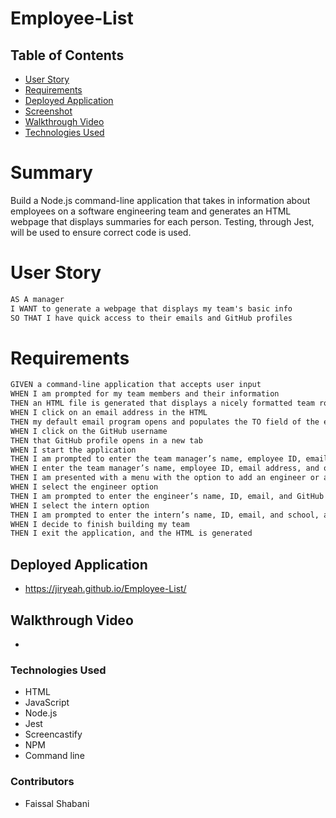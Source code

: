 # Employee-List

## Table of Contents

- [User Story](#user-story)
- [Requirements](#requirements)
- [Deployed Application](#deployed-application)
- [Screenshot](#screenshot)
- [Walkthrough Video](#walkthrough-video)
- [Technologies Used](#technologies-used)

# Summary

Build a Node.js command-line application that takes in information about employees on a software engineering team and generates an HTML webpage that displays summaries for each person. Testing, through Jest, will be used to ensure correct code is used.

# User Story

```md
AS A manager
I WANT to generate a webpage that displays my team's basic info
SO THAT I have quick access to their emails and GitHub profiles
```

# Requirements

```md
GIVEN a command-line application that accepts user input
WHEN I am prompted for my team members and their information
THEN an HTML file is generated that displays a nicely formatted team roster based on user input
WHEN I click on an email address in the HTML
THEN my default email program opens and populates the TO field of the email with the address
WHEN I click on the GitHub username
THEN that GitHub profile opens in a new tab
WHEN I start the application
THEN I am prompted to enter the team manager’s name, employee ID, email address, and office number
WHEN I enter the team manager’s name, employee ID, email address, and office number
THEN I am presented with a menu with the option to add an engineer or an intern or to finish building my team
WHEN I select the engineer option
THEN I am prompted to enter the engineer’s name, ID, email, and GitHub username, and I am taken back to the menu
WHEN I select the intern option
THEN I am prompted to enter the intern’s name, ID, email, and school, and I am taken back to the menu
WHEN I decide to finish building my team
THEN I exit the application, and the HTML is generated
```

## Deployed Application

- https://jiryeah.github.io/Employee-List/

## Walkthrough Video

-

### Technologies Used

- HTML
- JavaScript
- Node.js
- Jest
- Screencastify
- NPM
- Command line

### Contributors

- Faissal Shabani

